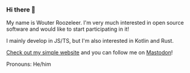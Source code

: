 ### Hi there 👋

My name is Wouter Roozeleer. I'm very much interested in open source software and would like to start participating in it!

I mainly develop in JS/TS, but I'm also interested in Kotlin and Rust.

[Check out my simple website](https://wouterroozeleer.be) and you can follow me on [Mastodon](https://fosstodon.org/@xphentom)!

Pronouns: He/him
